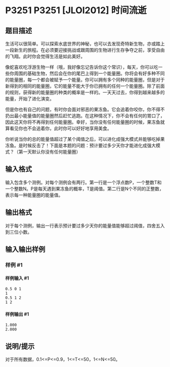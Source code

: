 # P3251 P3251 [JLOI2012] 时间流逝

## 题目描述

生活可以很简单。可以探索水底世界的神秘，也可以去发现奇特新生物，亦或踏上一段新生的旅程。在必须要迎接挑战或跟周围的生物进行生存争夺之前，享受自由的飞翔。此时你会觉得生活是如此美好。

像蛇喜欢吃浮游生物一样（哦，我好像忘记告诉你这个常识），每天，你可以吃一些你周围的基础生物，然后会在你的尾巴上得到一个能量圈。你将会有好多种不同的能量圈，每一个都会被赋予一个能量。你可以拥有多个同种的能量圈，但是对于新得到的相同的能量圈，它的能量不能大于你已拥有的任何一个能量圈。除了前面的规则，获得新的能量圈的种类的概率是一样的。一天天过去，你得到越来越多的能量，开始了进化演变。

但是你也有自己的问题，有时你会面对邪恶的果冻鱼。它会追着你咬你，你不得不扔出最小能量值的能量圈然后赶忙逃跑。在这种情况下，你不会有任何的胃口了，因此这天你将不再得到任何能量圈。幸好，当你没有任何能量圈的时候，果冻鱼就算看见你也不会追着你，此时你可以好好地享用美食。

你听说当你的总的能量值超过了某个阈值之后，可以进化成强大模式并能够吃掉果冻鱼。是时候反击了！下面是本题的问题：预计要过多少天你才能进化成强大模式？（第一天默认你没有任何能量圈）


## 输入格式

输入包含多个测例。对每个测例会有两行。第一行是一个浮点数P，一个整数T和一个整数N。P是每天遇到果冻鱼的概率，T是阈值。第二行是N个不同的正整数，表示每一种能量圈的能量值。


## 输出格式

对于每个测例，输出一行表示预计要过多少天你的能量值能够超过阈值，四舍五入到三位小数。


## 输入输出样例

### 样例 #1

#### 样例输入 #1

```
0.5 0 1
1
0.5 1 2
1 2
```

#### 样例输出 #1

```
1.000
2.000
```

## 说明/提示

对于所有数据，0.1<=P<=0.9，1<=T<=50，1<=N<=50。

